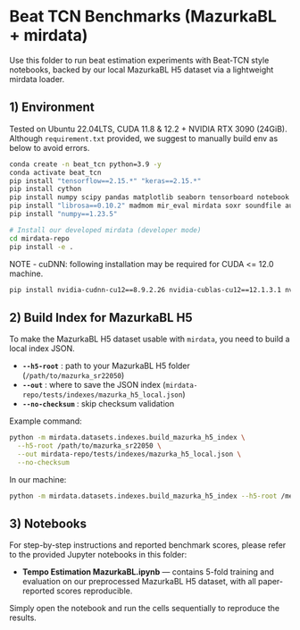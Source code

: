 # Beat TCN Benchmarks (MazurkaBL + mirdata)

Use this folder to run beat estimation experiments with Beat‑TCN style notebooks, backed by our local MazurkaBL H5 dataset via a lightweight mirdata loader.

## 1) Environment

Tested on Ubuntu 22.04LTS, CUDA 11.8 & 12.2 + NVIDIA RTX 3090 (24GiB). Although `requirement.txt` provided, we suggest to manually build env as below to avoid errors.

```bash
conda create -n beat_tcn python=3.9 -y
conda activate beat_tcn
pip install "tensorflow==2.15.*" "keras==2.15.*"
pip install cython
pip install numpy scipy pandas matplotlib seaborn tensorboard notebook
pip install "librosa==0.10.2" madmom mir_eval mirdata soxr soundfile audioread tqdm
pip install "numpy==1.23.5"

# Install our developed mirdata (developer mode)
cd mirdata-repo
pip install -e .
```

NOTE - cuDNN: following installation may be required for CUDA <= 12.0 machine.
```bash
pip install nvidia-cudnn-cu12==8.9.2.26 nvidia-cublas-cu12==12.1.3.1 nvidia-cufft-cu12==11.0.2.54 nvidia-curand-cu12==10.3.2.106 nvidia-cusolver-cu12==11.4.5.107 nvidia-cusparse-cu12==12.1.0.106 nvidia-cuda-runtime-cu12==12.1.105 nvidia-cuda-nvrtc-cu12==12.1.105 nvidia-nvtx-cu12==12.1.105
```

## 2) Build Index for MazurkaBL H5

To make the MazurkaBL H5 dataset usable with `mirdata`, you need to build a local index JSON.  

- **`--h5-root`** : path to your MazurkaBL H5 folder (`/path/to/mazurka_sr22050`)  
- **`--out`** : where to save the JSON index (`mirdata-repo/tests/indexes/mazurka_h5_local.json`)  
- **`--no-checksum`** : skip checksum validation

Example command:

```bash
python -m mirdata.datasets.indexes.build_mazurka_h5_index \
  --h5-root /path/to/mazurka_sr22050 \
  --out mirdata-repo/tests/indexes/mazurka_h5_local.json \
  --no-checksum
```
In our machine:
```bash
python -m mirdata.datasets.indexes.build_mazurka_h5_index --h5-root /media/datadisk/home/22828187/zhanh/202505_dynest_data/workspaces/hdf5s/mazurka_sr22050 --out /media/datadisk/home/22828187/zhanh/beat_tcn/mirdata-repo/tests/indexes/mazurka_h5_local.json --no-checksum
```

## 3) Notebooks

For step-by-step instructions and reported benchmark scores, please refer to the provided Jupyter notebooks in this folder:

- **Tempo Estimation MazurkaBL.ipynb** — contains 5-fold training and evaluation on our preprocessed MazurkaBL H5 dataset, with all paper-reported scores reproducible.  

Simply open the notebook and run the cells sequentially to reproduce the results.
